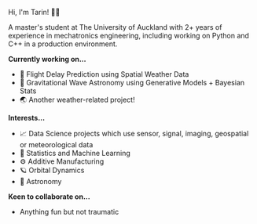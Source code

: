 Hi, I'm Tarin! :man_astronaut:

A master's student at The University of Auckland with 2+ years of experience in mechatronics engineering, including working on Python and C++ in a production environment.

**Currently working on...**
- :flight_departure: Flight Delay Prediction using Spatial Weather Data
- :milky_way: Gravitational Wave Astronomy using Generative Models + Bayesian Stats
- :earth_asia: Another weather-related project!

**Interests...**
- :chart_with_upwards_trend: Data Science projects which use sensor, signal, imaging, geospatial or meteorological data
- :brain: Statistics and Machine Learning
- :gear: Additive Manufacturing
- :ringed_planet: Orbital Dynamics
- :telescope: Astronomy

**Keen to collaborate on...**
- Anything fun but not traumatic
